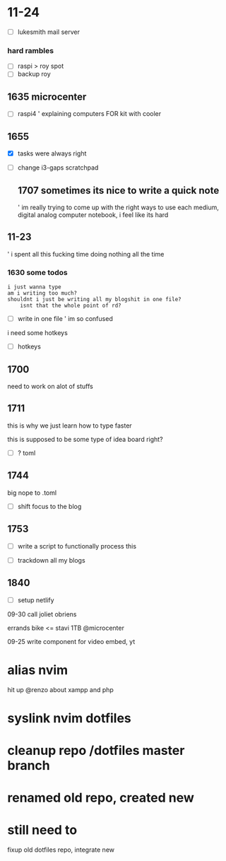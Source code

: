 # 11-24
  - [ ] lukesmith mail server

  ### hard rambles
  - [ ] raspi > roy spot
  - [ ] backup roy

  ## 1635 microcenter
  - [ ] raspi4 ' explaining computers FOR kit with cooler

  ## 1655 

- [x] tasks were always right
- [ ] change i3-gaps scratchpad 
  
  ## 1707 sometimes its nice to write a quick note
    ' im really trying to come up with the right ways to use each medium, digital analog computer notebook, i feel like its hard

## 11-23 
' i spent all this fucking time doing nothing all the time
### 1630 some todos
	i just wanna type
	am i writing too much?
	shouldnt i just be writing all my blogshit in one file?
		isnt that the whole point of rd?
- [ ] write in one file
	' im so confused

i need some hotkeys

- [ ] hotkeys


## 1700
  need to work on alot of stuffs

## 1711
  this is why we just learn how to type faster
  
  this is supposed to be some type of idea board right?

- [ ] ? toml

## 1744
  big nope to .toml

- [ ] shift focus to the blog

## 1753
  - [ ] write a script to functionally process this
  - [ ] trackdown all my blogs


## 1840
  - [ ] setup netlify








09-30
  call
    joliet
    obriens
  
  errands
    bike <= stavi
    1TB @microcenter

09-25
  write component for video embed, yt
  # alias nvim

  hit up @renzo about xampp and php

  # syslink nvim dotfiles

  # cleanup repo /dotfiles master branch
  # renamed old repo, created new
  # still need to
  fixup old dotfiles repo, integrate new
